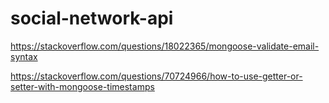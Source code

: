 # social-network-api
https://stackoverflow.com/questions/18022365/mongoose-validate-email-syntax

https://stackoverflow.com/questions/70724966/how-to-use-getter-or-setter-with-mongoose-timestamps